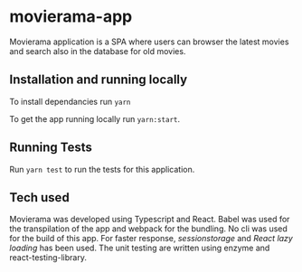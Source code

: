# movierama-app

Movierama application is a SPA where users can browser the latest movies and search also in the database for old movies.

## Installation and running locally

To install dependancies run
`yarn`

To get the app running locally run `yarn:start`.

## Running Tests

Run `yarn test` to run the tests for this application.

## Tech used

Movierama was developed using Typescript and React. Babel was used for the transpilation of the app and webpack for the bundling. No cli was used for the build of this app.
For faster response, _sessionstorage_ and _React lazy loading_ has been used.
The unit testing are written using enzyme and react-testing-library.
